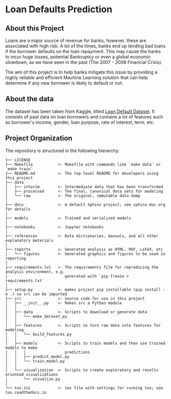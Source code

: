 Loan Defaults Prediction
==============================

About this Project <a name="1"></a>
------------

Loans are a major source of revenue for banks, however, these are associated with high risk. A lot of the times, banks end up lending bad loans if the borrower defaults on the loan repayment. This may cause the banks to incur huge losses, potential Bankruptcy or even a global economic slowdown, as we have seen in the past (The 2007 - 2008 Financial Crisis). 

The aim of this project is to help banks mitigate this issue by providing a highly reliable and efficient Machine Learning solution that can help determine if any new borrower is likely to default or not. 


About the data <a name="2"></a>
------------

The dataset has been taken from Kaggle, titled [Loan Default Dataset](https://www.kaggle.com/datasets/yasserh/loan-default-dataset). It consists of past data on loan borrowers and contains a lot of features such as borrower's income, gender, loan purpose, rate of interest, term, etc.


Project Organization <a name="3"></a>
------------

The repository is structured in the following hierarchy:


    ├── LICENSE
    ├── Makefile           <- Makefile with commands like `make data` or `make train`
    ├── README.md          <- The top-level README for developers using this project
    ├── data
    │   ├── interim        <- Intermediate data that has been transformed
    │   ├── processed      <- The final, canonical data sets for modeling
    │   └── raw            <- The original, immutable data dump
    │
    ├── docs               <- A default Sphinx project; see sphinx-doc.org for details
    │
    ├── models             <- Trained and serialized models
    │
    ├── notebooks          <- Jupyter notebooks
    │
    ├── references         <- Data dictionaries, manuals, and all other explanatory materials
    │
    ├── reports            <- Generated analysis as HTML, PDF, LaTeX, etc
    │   └── figures        <- Generated graphics and figures to be used in reporting
    │
    ├── requirements.txt   <- The requirements file for reproducing the analysis environment, e.g.
    │                         generated with `pip freeze > requirements.txt`
    │
    ├── setup.py           <- makes project pip installable (pip install -e .) so src can be imported
    ├── src                <- Source code for use in this project
    │   ├── __init__.py    <- Makes src a Python module
    │   │
    │   ├── data           <- Scripts to download or generate data
    │   │   └── make_dataset.py
    │   │
    │   ├── features       <- Scripts to turn raw data into features for modeling
    │   │   └── build_features.py
    │   │
    │   ├── models         <- Scripts to train models and then use trained models to make
    │   │   │                 predictions
    │   │   ├── predict_model.py
    │   │   └── train_model.py
    │   │
    │   └── visualization  <- Scripts to create exploratory and results oriented visualizations
    │       └── visualize.py
    │
    └── tox.ini            <- tox file with settings for running tox; see tox.readthedocs.io

